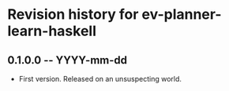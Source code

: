 # Revision history for ev-planner-learn-haskell

## 0.1.0.0 -- YYYY-mm-dd

* First version. Released on an unsuspecting world.
